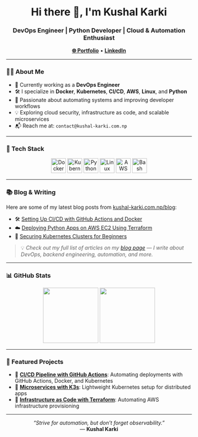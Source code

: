 <h1 align="center">Hi there 👋, I'm Kushal Karki</h1>
<h3 align="center">DevOps Engineer | Python Developer | Cloud & Automation Enthusiast</h3>

<p align="center">
  <a href="https://kushal-karki.com.np" target="_blank"><strong>🌐 Portfolio</strong></a> •
  <a href="https://linkedin.com/in/kushal-karki" target="_blank"><strong>LinkedIn</strong></a>
</p>

---

### 👨‍💻 About Me

- 🚀 Currently working as a **DevOps Engineer**
- 🛠️ I specialize in **Docker**, **Kubernetes**, **CI/CD**, **AWS**, **Linux**, and **Python**
- 🧠 Passionate about automating systems and improving developer workflows
- 💡 Exploring cloud security, infrastructure as code, and scalable microservices
- 📬 Reach me at: `contact@kushal-karki.com.np`

---

### 🔧 Tech Stack

<p align="center">
  <img src="https://cdn.jsdelivr.net/gh/devicons/devicon/icons/docker/docker-original.svg" height="40" alt="Docker" />
  <img src="https://cdn.jsdelivr.net/gh/devicons/devicon/icons/kubernetes/kubernetes-plain.svg" height="40" alt="Kubernetes" />
  <img src="https://cdn.jsdelivr.net/gh/devicons/devicon/icons/python/python-original.svg" height="40" alt="Python" />
  <img src="https://cdn.jsdelivr.net/gh/devicons/devicon/icons/linux/linux-original.svg" height="40" alt="Linux" />
  <img src="https://cdn.jsdelivr.net/gh/devicons/devicon/icons/amazonwebservices/amazonwebservices-original.svg" height="40" alt="AWS" />
  <img src="https://cdn.jsdelivr.net/gh/devicons/devicon/icons/bash/bash-original.svg" height="40" alt="Bash" />
</p>

---

### 📚 Blog & Writing

Here are some of my latest blog posts from [kushal-karki.com.np/blog](https://kushal-karki.com.np/blog):

- 🛠️ [Setting Up CI/CD with GitHub Actions and Docker](https://kushal-karki.com.np/blog/github-actions-docker)
- ☁️ [Deploying Python Apps on AWS EC2 Using Terraform](https://kushal-karki.com.np/blog/aws-ec2-terraform)
- 🔐 [Securing Kubernetes Clusters for Beginners](https://kushal-karki.com.np/blog/kubernetes-security)

> 💡 *Check out my full list of articles on my [blog page](https://kushal-karki.com.np/blog) — I write about DevOps, backend engineering, automation, and more.*

---

### 📊 GitHub Stats

<p align="center">
  <img src="https://github-readme-stats.vercel.app/api?username=kushalkarki01&show_icons=true&theme=github_dark&hide_title=true" height="150"/>
  <img src="https://github-readme-stats.vercel.app/api/top-langs/?username=kushalkarki01&layout=compact&theme=github_dark" height="150"/>
</p>

---

### 📌 Featured Projects

- 🔗 [**CI/CD Pipeline with GitHub Actions**](https://github.com/kushalkarki01/project-name): Automating deployments with GitHub Actions, Docker, and Kubernetes
- 🐳 [**Microservices with K3s**](https://github.com/kushalkarki01/project-name): Lightweight Kubernetes setup for distributed apps
- 📁 [**Infrastructure as Code with Terraform**](https://github.com/kushalkarki01/project-name): Automating AWS infrastructure provisioning

---

<p align="center">
  <i>“Strive for automation, but don’t forget observability.”</i><br/>
  — <b>Kushal Karki</b>
</p>
